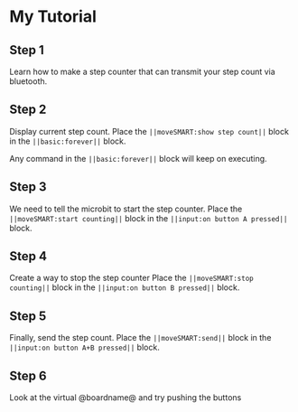 
# My Tutorial

## Step 1

Learn how to make a step counter that can transmit your step count via bluetooth.

## Step 2
Display current step count.
Place the ``||moveSMART:show step count||`` block in the ``||basic:forever||`` block.

Any command in the ``||basic:forever||`` block will keep on executing.

## Step 3

We need to tell the microbit to start the step counter.
Place the ``||moveSMART:start counting||`` block in the ``||input:on button A pressed||`` block.


## Step 4

Create a way to stop the step counter
Place the ``||moveSMART:stop counting||`` block in the ``||input:on button B pressed||`` block.


## Step 5

Finally, send the step count.
Place the ``||moveSMART:send||`` block in the ``||input:on button A+B pressed||`` block.

## Step 6
Look at the virtual @boardname@ and try pushing the buttons
